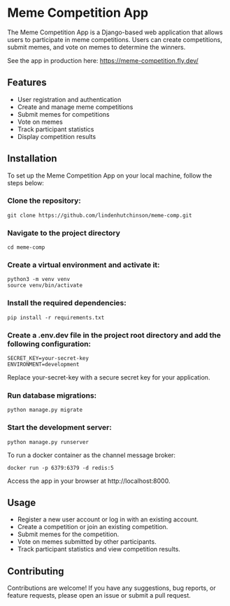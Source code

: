 # Meme Competition App

The Meme Competition App is a Django-based web application that allows users to participate in meme competitions. Users can create competitions, submit memes, and vote on memes to determine the winners.

See the app in production here: https://meme-competition.fly.dev/
## Features

- User registration and authentication
- Create and manage meme competitions
- Submit memes for competitions
- Vote on memes
- Track participant statistics
- Display competition results

## Installation

To set up the Meme Competition App on your local machine, follow the steps below:

### Clone the repository:

    git clone https://github.com/lindenhutchinson/meme-comp.git


### Navigate to the project directory

    cd meme-comp

### Create a virtual environment and activate it:

    python3 -m venv venv
    source venv/bin/activate

### Install the required dependencies:

    pip install -r requirements.txt

### Create a .env.dev file in the project root directory and add the following configuration:

    SECRET_KEY=your-secret-key
    ENVIRONMENT=development

Replace your-secret-key with a secure secret key for your application.

### Run database migrations:

    python manage.py migrate

### Start the development server:

    python manage.py runserver

To run a docker container as the channel message broker:

    docker run -p 6379:6379 -d redis:5

Access the app in your browser at http://localhost:8000.

## Usage

- Register a new user account or log in with an existing account.
- Create a competition or join an existing competition.
- Submit memes for the competition.
- Vote on memes submitted by other participants.
- Track participant statistics and view competition results.

## Contributing

Contributions are welcome! If you have any suggestions, bug reports, or feature requests, please open an issue or submit a pull request.